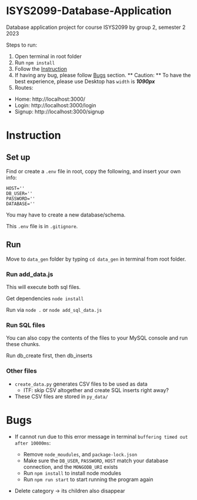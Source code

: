 # ISYS2099-Database-Application
Database application project for course ISYS2099 by group 2, semester 2 2023

Steps to run:
1. Open terminal in root folder
2. Run `npm install`
3. Follow the [Instruction](#instruction)
4. If having any bug, please follow [Bugs](#bugs) section.
** Caution: ** To have the best experience, please use Desktop has `width` is ***1090px***
1. Routes:
- Home: http://localhost:3000/
- Login: http://localhost:3000/login
- Signup: http://localhost:3000/signup

# Instruction

## Set up
Find or create a ```.env``` file in root, copy the following, and insert your own info:
```
HOST=''
DB_USER=''
PASSWORD=''
DATABASE=''
```
You may have to create a new database/schema.

This ```.env``` file is in ```.gitignore```.

## Run
Move to `data_gen` folder by typing `cd data_gen` in terminal from root folder.
### Run add_data.js
This will execute both sql files.

Get dependencies ```node install```

Run via ```node .``` or ```node add_sql_data.js```

### Run SQL files
You can also copy the contents of the files to your MySQL console and run these chunks.

Run db_create first, then db_inserts

### Other files
- ```create_data.py``` generates CSV files to be used as data
    - ITF: skip CSV altogether and create SQL inserts right away?
- These CSV files are stored in ```py_data/```

# Bugs
- If cannot run due to this error message in terminal `buffering timed out after 10000ms`:
    - Remove `node_moudules`, and `package-lock.json`
    - Make sure the `DB_USER`, `PASSWORD`, `HOST` match your database connection, and the `MONGODB_URI` exists
    - Run `npm install` to install node modules
    - Run `npm run start` to start running the program again

- Delete category -> its children also disappear